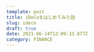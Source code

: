 ```yaml
---
template: post
title: iDeCoをはじめてみた話
slug: ideco
draft: true
date: 2021-06-14T12:09:33.877Z
category: FINANCE
---
```

## 